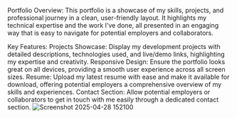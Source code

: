 Portfolio Overview:
This portfolio is a showcase of my skills, projects, and professional journey in a clean, user-friendly layout. It highlights my technical expertise and the work I’ve done, all presented in an engaging way that is easy to navigate for potential employers and collaborators.

Key Features:
Projects Showcase: Display my development projects with detailed descriptions, technologies used, and live/demo links, highlighting my expertise and creativity.
Responsive Design: Ensure the portfolio looks great on all devices, providing a smooth user experience across all screen sizes.
Resume: Upload my latest resume with ease and make it available for download, offering potential employers a comprehensive overview of my skills and experiences.
Contact Section: Allow potential employers or collaborators to get in touch with me easily through a dedicated contact section.
![Screenshot 2025-04-28 152100](https://github.com/user-attachments/assets/03b79137-f0ae-4a39-86a9-467c1a334391)
